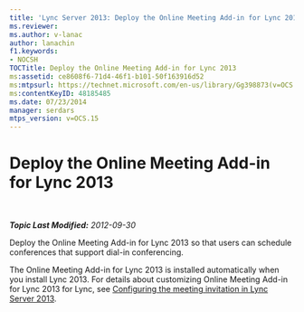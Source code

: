 ```yaml
---
title: 'Lync Server 2013: Deploy the Online Meeting Add-in for Lync 2013'
ms.reviewer: 
ms.author: v-lanac
author: lanachin
f1.keywords:
- NOCSH
TOCTitle: Deploy the Online Meeting Add-in for Lync 2013
ms:assetid: ce8608f6-71d4-46f1-b101-50f163916d52
ms:mtpsurl: https://technet.microsoft.com/en-us/library/Gg398873(v=OCS.15)
ms:contentKeyID: 48185485
ms.date: 07/23/2014
manager: serdars
mtps_version: v=OCS.15
---
```


<div data-xmlns="http://www.w3.org/1999/xhtml">

<div class="topic" data-xmlns="http://www.w3.org/1999/xhtml" data-msxsl="urn:schemas-microsoft-com:xslt" data-cs="https://msdn.microsoft.com/">

<div data-asp="https://msdn2.microsoft.com/asp">

# Deploy the Online Meeting Add-in for Lync 2013

</div>

<div id="mainSection">

<div id="mainBody">

<span> </span>

_**Topic Last Modified:** 2012-09-30_

Deploy the Online Meeting Add-in for Lync 2013 so that users can schedule conferences that support dial-in conferencing.

The Online Meeting Add-in for Lync 2013 is installed automatically when you install Lync 2013. For details about customizing Online Meeting Add-in for Lync 2013 for Lync, see [Configuring the meeting invitation in Lync Server 2013](lync-server-2013-configuring-the-meeting-invitation.md).

</div>

<span> </span>

</div>

</div>

</div>

